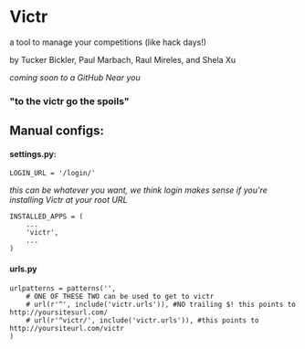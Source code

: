 # Victr #

a tool to manage your competitions (like hack days!)

by Tucker Bickler, Paul Marbach, Raul Mireles, and Shela Xu

_coming soon to a GitHub Near you_

### "to the victr go the spoils" ###

## Manual configs: ##

#### settings.py: ####
    LOGIN_URL = '/login/'
_this can be whatever you want, we think login makes sense if you're installing Victr at your root URL_

    INSTALLED_APPS = (
        ...
        'victr',
        ...
    )

#### urls.py ####

    urlpatterns = patterns('',
        # ONE OF THESE TWO can be used to get to victr
        # url(r'^', include('victr.urls')), #NO trailing $! this points to http://yoursitesurl.com/
        # url(r'^victr/', include('victr.urls')), #this points to http://yoursiteurl.com/victr
    )